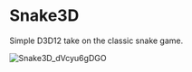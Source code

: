 # Snake3D
Simple D3D12 take on the classic snake game.

![Snake3D_dVcyu6gDGO](https://github.com/mattrusch/Snake3D/assets/14811602/5f336f43-4fc7-4cd6-bb06-4b696589fce0)

